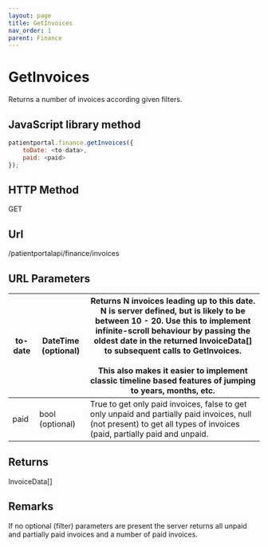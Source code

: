 ```yaml
---
layout: page
title: GetInvoices
nav_order: 1
parent: Finance
---
```


# GetInvoices

Returns a number of invoices according given filters.

## JavaScript library method

```javascript
patientportal.finance.getInvoices({
    toDate: <to-data>,
    paid: <paid>
});
```

## HTTP Method

GET

## ****Url****

/patientportalapi/finance/invoices

## URL Parameters

| to-date | DateTime (optional) | Returns N invoices leading up to this date. N is server defined, but is likely to be between 10 - 20. Use this to implement infinite-scroll behaviour by passing the oldest date in the returned InvoiceData\[\] to subsequent calls to GetInvoices.<br><br>This also makes it easier to implement classic timeline based features of jumping to years, months, etc. |
| --- | --- | --- |
| paid | bool (optional) | True to get only paid invoices, false to get only unpaid and partially paid invoices, null (not present) to get all types of invoices (paid, partially paid and unpaid. |

## Returns

InvoiceData\[\]

## Remarks

If no optional (filter) parameters are present the server returns all unpaid and partially paid invoices and a number of paid invoices.
